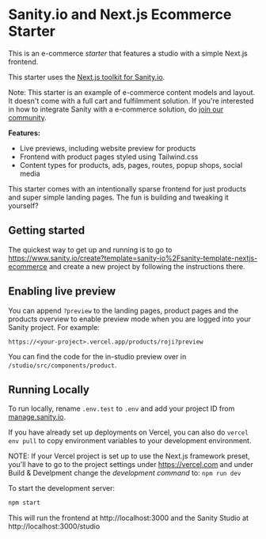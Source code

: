 # Sanity.io and Next.js Ecommerce Starter

This is an e-commerce *starter* that features a studio with a simple Next.js frontend.

This starter uses the [Next.js toolkit for Sanity.io](https://github.com/sanity-io/next-sanity).

Note: This starter is an example of e-commerce content models and layout. It doesn't come with a full cart and fulfilmment solution. If you're interested in how to integrate Sanity with a e-commerce solution, do [join our community](https://slack.sanity.io).

**Features:**

* Live previews, including website preview for products
* Frontend with product pages styled using Tailwind.css
* Content types for products, ads, pages, routes, popup shops, social media

This starter comes with an intentionally sparse frontend for just products and super simple landing pages. The fun is building and tweaking it yourself?

## Getting started

The quickest way to get up and running is to go to https://www.sanity.io/create?template=sanity-io%2Fsanity-template-nextjs-ecommerce and create a new project by following the instructions there.

## Enabling live preview

You can append `?preview` to the landing pages, product pages and the products overview to enable preview mode when you are logged into your Sanity project. For example:

`https://<your-project>.vercel.app/products/roji?preview`

You can find the code for the in-studio preview over in `/studio/src/components/product`.

## Running Locally

To run locally, rename `.env.test` to `.env` and add your project ID from [manage.sanity.io](https://manage.sanity.io).

If you have already set up deployments on Vercel, you can also do `vercel env pull` to copy environment variables to your development environment.

NOTE: If your Vercel project is set up to use the Next.js framework preset, you'll have to go to the project settings under https://vercel.com and under Build & Develpment change the _development command_ to: `npm run dev`

To start the development server:
```bash
npm start
```
This will run the frontend at http://localhost:3000 and the Sanity Studio at http://localhost:3000/studio

